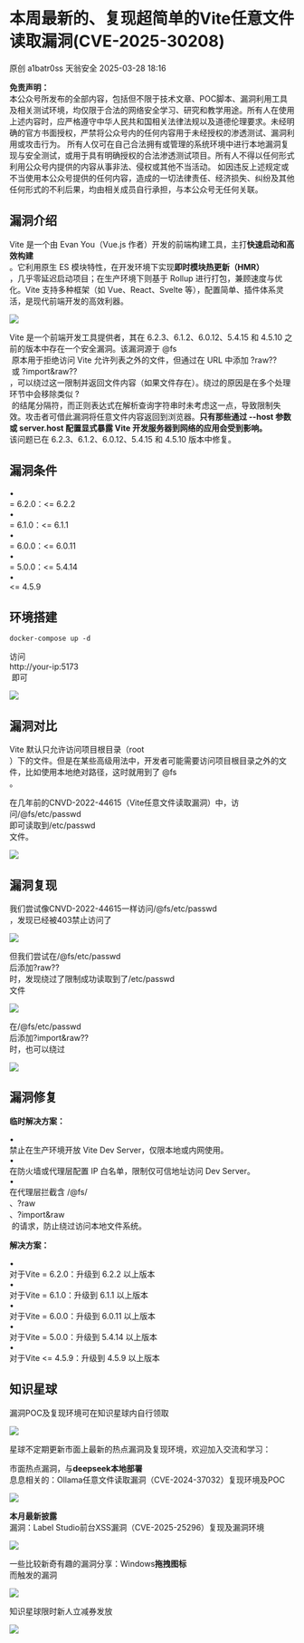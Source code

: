 #  本周最新的、复现超简单的Vite任意文件读取漏洞(CVE-2025-30208)   
原创 a1batr0ss  天翁安全   2025-03-28 18:16  
  
**免责声明：**  
本公众号所发布的全部内容，包括但不限于技术文章、POC脚本、漏洞利用工具及相关测试环境，均仅限于合法的网络安全学习、研究和教学用途。所有人在使用上述内容时，应严格遵守中华人民共和国相关法律法规以及道德伦理要求。未经明确的官方书面授权，严禁将公众号内的任何内容用于未经授权的渗透测试、漏洞利用或攻击行为。 所有人仅可在自己合法拥有或管理的系统环境中进行本地漏洞复现与安全测试，或用于具有明确授权的合法渗透测试项目。所有人不得以任何形式利用公众号内提供的内容从事非法、侵权或其他不当活动。 如因违反上述规定或不当使用本公众号提供的任何内容，造成的一切法律责任、经济损失、纠纷及其他任何形式的不利后果，均由相关成员自行承担，与本公众号无任何关联。  
## 漏洞介绍  
  
Vite 是一个由 Evan You（Vue.js 作者）开发的前端构建工具，主打**快速启动和高效构建**  
。它利用原生 ES 模块特性，在开发环境下实现**即时模块热更新（HMR）**  
，几乎零延迟启动项目；在生产环境下则基于 Rollup 进行打包，兼顾速度与优化。Vite 支持多种框架（如 Vue、React、Svelte 等），配置简单、插件体系灵活，是现代前端开发的高效利器。  
  
![](https://mmbiz.qpic.cn/sz_mmbiz_png/I2eHcAFia5S6y8Ese6vwUgCwDrVswYbs9ARvaKLaDuNbG1P94Khz4O7IvicW8CYhWbQqZNXFcRpmzTXnTzuH7CYA/640?wx_fmt=png&from=appmsg "")  
  
Vite 是一个前端开发工具提供者，其在 6.2.3、6.1.2、6.0.12、5.4.15 和 4.5.10 之前的版本中存在一个安全漏洞。该漏洞源于 @fs  
 原本用于拒绝访问 Vite 允许列表之外的文件，但通过在 URL 中添加 ?raw??  
 或 ?import&raw??  
，可以绕过这一限制并返回文件内容（如果文件存在）。绕过的原因是在多个处理环节中会移除类似 ?  
 的结尾分隔符，而正则表达式在解析查询字符串时未考虑这一点，导致限制失效。攻击者可借此漏洞将任意文件内容返回到浏览器。**只有那些通过 --host 参数或 server.host 配置显式暴露 Vite 开发服务器到网络的应用会受到影响。**  
该问题已在 6.2.3、6.1.2、6.0.12、5.4.15 和 4.5.10 版本中修复。  
## 漏洞条件  
  
•  
= 6.2.0：<= 6.2.2  
•  
= 6.1.0：<= 6.1.1  
•  
= 6.0.0：<= 6.0.11  
•  
= 5.0.0：<= 5.4.14  
•  
<= 4.5.9  
## 环境搭建  
```
docker-compose up -d
```  
  
访问   
http://your-ip:5173  
 即可  
  
![](https://mmbiz.qpic.cn/sz_mmbiz_png/I2eHcAFia5S6y8Ese6vwUgCwDrVswYbs9Rqm1ibEgGticzV7rXl0wSr8c9qN1qjX4BLXeqHX9FZXyicaL21PE7hpBA/640?wx_fmt=png&from=appmsg "")  
## 漏洞对比  
  
Vite 默认只允许访问项目根目录（root  
）下的文件。但是在某些高级用法中，开发者可能需要访问项目根目录之外的文件，比如使用本地绝对路径，这时就用到了 @fs  
。  
  
在几年前的CNVD-2022-44615（Vite任意文件读取漏洞）中，访问/@fs/etc/passwd  
即可读取到/etc/passwd  
文件。  
  
![](https://mmbiz.qpic.cn/sz_mmbiz_png/I2eHcAFia5S6y8Ese6vwUgCwDrVswYbs9KBzG3JFdtcf96bjaiccylPLDt73MciaQ6wmzU9T2sUecbxO9IT84tzrw/640?wx_fmt=png&from=appmsg "")  
## 漏洞复现  
  
我们尝试像CNVD-2022-44615一样访问/@fs/etc/passwd  
，发现已经被403禁止访问了  
  
![](https://mmbiz.qpic.cn/sz_mmbiz_png/I2eHcAFia5S6y8Ese6vwUgCwDrVswYbs9866yicjHedcJLWwKUmjbHDB8Q7CMYLh2jEau7icfwV09TEnueEM55ZeQ/640?wx_fmt=png&from=appmsg "")  
  
但我们尝试在/@fs/etc/passwd  
后添加?raw??  
时，发现绕过了限制成功读取到了/etc/passwd  
文件  
  
![](https://mmbiz.qpic.cn/sz_mmbiz_png/I2eHcAFia5S6y8Ese6vwUgCwDrVswYbs9xXK0QcvFh1Q9bDibeicwlx2ibyz4D0pdcdyagibJ5pTPmXZe1AbAECnZ5A/640?wx_fmt=png&from=appmsg "")  
  
在/@fs/etc/passwd  
后添加?import&raw??  
时，也可以绕过  
  
![](https://mmbiz.qpic.cn/sz_mmbiz_png/I2eHcAFia5S6y8Ese6vwUgCwDrVswYbs9vt7RicAXqKv96vicbPOhhn7ym0vX8qJOFeyV8ClyE5cTCcUpuKc0hYCQ/640?wx_fmt=png&from=appmsg "")  
## 漏洞修复  
  
**临时解决方案：**  
  
•  
禁止在生产环境开放 Vite Dev Server，仅限本地或内网使用。  
•  
在防火墙或代理层配置 IP 白名单，限制仅可信地址访问 Dev Server。  
•  
在代理层拦截含 /@fs/  
、?raw  
、?import&raw  
 的请求，防止绕过访问本地文件系统。  
  
**解决方案：**  
  
•  
对于Vite = 6.2.0：升级到 6.2.2 以上版本  
•  
对于Vite = 6.1.0：升级到 6.1.1 以上版本  
•  
对于Vite = 6.0.0：升级到 6.0.11 以上版本  
•  
对于Vite = 5.0.0：升级到 5.4.14 以上版本  
•  
对于Vite <= 4.5.9：升级到 4.5.9 以上版本  
## 知识星球  
  
漏洞POC及复现环境可在知识星球内自行领取  
  
![](https://mmbiz.qpic.cn/sz_mmbiz_png/I2eHcAFia5S6y8Ese6vwUgCwDrVswYbs9IknvYwJmlqANUfeKyjUSeL7R8wZlKU8qQm96r9MtMyaB9SYye4V7lg/640?wx_fmt=png&from=appmsg "")  
  
星球不定期更新市面上最新的热点漏洞及复现环境，欢迎加入交流和学习：  
  
市面热点漏洞，与**deepseek本地部署**  
息息相关的：Ollama任意文件读取漏洞（CVE-2024-37032）复现环境及POC  
  
![](https://mmbiz.qpic.cn/sz_mmbiz_png/I2eHcAFia5S6y8Ese6vwUgCwDrVswYbs9J3CUBXa11HrBOS0H0aFzyFAfxHnDNBSEic42Ik1rDNxB6mVEiaVlxebw/640?wx_fmt=png&from=appmsg "")  
  
**本月最新披露**  
漏洞：Label Studio前台XSS漏洞（CVE-2025-25296）复现及漏洞环境  
  
![](https://mmbiz.qpic.cn/sz_mmbiz_png/I2eHcAFia5S6y8Ese6vwUgCwDrVswYbs9TBIpsVdCeVSejpTKah0H3a4AMTibIoibeHyY5FUOJDibicfHvaZicy2cCIQ/640?wx_fmt=png&from=appmsg "")  
  
一些比较新奇有趣的漏洞分享：Windows**拖拽图标**  
而触发的漏洞  
  
![](https://mmbiz.qpic.cn/sz_mmbiz_png/I2eHcAFia5S6y8Ese6vwUgCwDrVswYbs9asxYnujhiaWQqicO17ckibpEWibwI3mDn0qoUlzczcvRyKNicv1aAsJD4Aw/640?wx_fmt=png&from=appmsg "")  
  
知识星球限时新人立减券发放  
  
![](https://mmbiz.qpic.cn/sz_mmbiz_png/I2eHcAFia5S6y8Ese6vwUgCwDrVswYbs9LASWBp1Lme0zZ73An3mtNfQkVvzxwibSlppGDXribRBIROcyic4RmsGjg/640?wx_fmt=png&from=appmsg "")  
  
  
  
